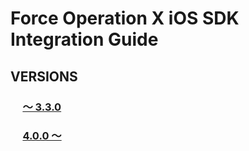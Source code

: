 # Force Operation X iOS SDK Integration Guide

## VERSIONS
### &nbsp;&nbsp;&nbsp;&nbsp;&nbsp;[〜 3.3.0](https://github.com/cyber-z/public-fox-ios-sdk/tree/3.x-master)

### &nbsp;&nbsp;&nbsp;&nbsp;&nbsp;[4.0.0 〜](https://github.com/cyber-z/public-fox-ios-sdk/tree/4.x-master)

